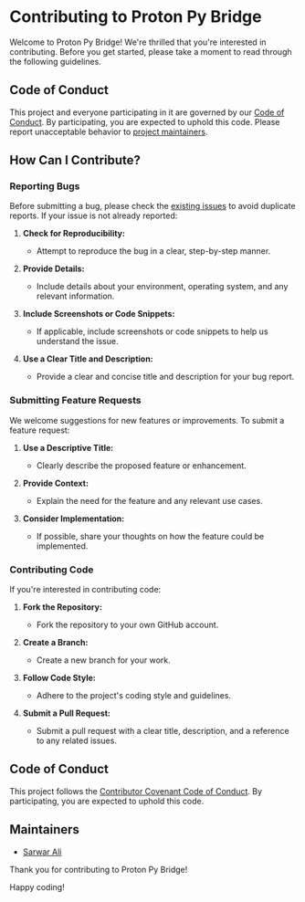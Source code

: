 # Contributing to Proton Py Bridge

Welcome to Proton Py Bridge! We're thrilled that you're interested in contributing. Before you get started, please take a moment to read through the following guidelines.

## Code of Conduct

This project and everyone participating in it are governed by our [Code of Conduct](CODE_OF_CONDUCT.md). By participating, you are expected to uphold this code. Please report unacceptable behavior to [project maintainers](#maintainers).

## How Can I Contribute?

### Reporting Bugs

Before submitting a bug, please check the [existing issues](../../issues) to avoid duplicate reports. If your issue is not already reported:

1. **Check for Reproducibility:**
   - Attempt to reproduce the bug in a clear, step-by-step manner.

2. **Provide Details:**
   - Include details about your environment, operating system, and any relevant information.

3. **Include Screenshots or Code Snippets:**
   - If applicable, include screenshots or code snippets to help us understand the issue.

4. **Use a Clear Title and Description:**
   - Provide a clear and concise title and description for your bug report.

### Submitting Feature Requests

We welcome suggestions for new features or improvements. To submit a feature request:

1. **Use a Descriptive Title:**
   - Clearly describe the proposed feature or enhancement.

2. **Provide Context:**
   - Explain the need for the feature and any relevant use cases.

3. **Consider Implementation:**
   - If possible, share your thoughts on how the feature could be implemented.

### Contributing Code

If you're interested in contributing code:

1. **Fork the Repository:**
   - Fork the repository to your own GitHub account.

2. **Create a Branch:**
   - Create a new branch for your work.

3. **Follow Code Style:**
   - Adhere to the project's coding style and guidelines.

4. **Submit a Pull Request:**
   - Submit a pull request with a clear title, description, and a reference to any related issues.

## Code of Conduct

This project follows the [Contributor Covenant Code of Conduct](CODE_OF_CONDUCT.md). By participating, you are expected to uphold this code.

## Maintainers

- [Sarwar Ali](mailto:sarwaralisiddiqui@gmail.com)

Thank you for contributing to Proton Py Bridge!

Happy coding!
